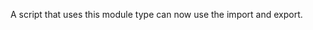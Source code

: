 A script that uses this module type can now use the import and export.

<script type="module" src="filename.js"></script>
